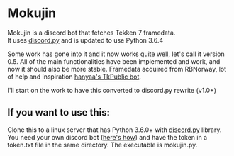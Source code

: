 # Mokujin

Mokujin is a discord bot that fetches Tekken 7 framedata.  
It uses [discord.py](https://github.com/Rapptz/discord.py) and is updated to use Python 3.6.4

Some work has gone into it and it now works quite well, let's call it version 0.5.
All of the main functionalities have been implemented and work, and now it should also be more stable.
Framedata acquired from RBNorway, lot of help and inspiration [hanyaa's TkPublic bot](https://github.com/hanyaah/TkPublic).

I'll start on the work to have this converted to discord.py rewrite (v1.0+)

## If you want to use this:

Clone this to a linux server that has Python 3.6.0+ with [discord.py](https://github.com/Rapptz/discord.py) library.
You need your own discord bot ([here's how](https://github.com/reactiflux/discord-irc/wiki/Creating-a-discord-bot-&-getting-a-token)) and have the token in a token.txt file in the same directory.
The executable is mokujin.py.
